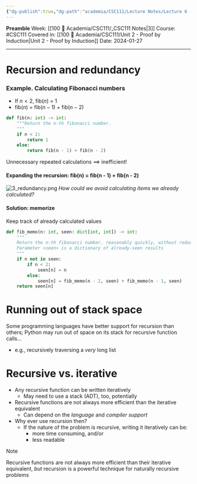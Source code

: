 ```yaml
---
{"dg-publish":true,"dg-path":"academia/CSC111/Lecture Notes/Lecture 6 - Recursion Efficiency.md","permalink":"/academia/csc-111/lecture-notes/lecture-6-recursion-efficiency/","created":"2024-01-27T23:12:23.186-05:00","updated":"2024-01-27T23:26:22.762-05:00"}
---
```


**Preamble**
Week: [[100 📒 Academia/CSC111/_CSC111 Notes\|3]]
Course: #CSC111
Covered in: [[100 📒 Academia/CSC111/Unit 2 - Proof by Induction\|Unit 2 - Proof by Induction]]
Date: 2024-01-27

---
# Recursion and redundancy

### Example. Calculating Fibonacci numbers

- If $n < 2$, fib($n$) = 1
- fib($n$) = fib($n - 1$) + fib($n - 2$)

```python
def fib(n: int) -> int:
	"""Return the n-th fibonacci number.
	"""
	if n < 2:
		return 1
	else:
		return fib(n - 1) + fib(n - 2)
```

Unnecessary repeated calculations $\implies$ inefficient!
#### Expanding the recursion: fib(n) = fib(n - 1) + fib(n - 2)

![3_redundancy.png](/img/user/Files/CSC111/3_redundancy.png)
*How could we avoid calculating items we already calculated?*
#### Solution: memorize
Keep track of already calculated values

```python
def fib_memo(n: int, seen: dict[int, int]) -> int:
	"""
	Return the n-th fibonacci number, reasonably quickly, without redudancy.
	Parameter <seen> is a dictionary of already-seen results
	"""
	if n not in seen:
		if n < 2:
			seen[n] = n
		else:
			seen[n] = fib_memo(n - 2, seen) + fib_memo(n - 1, seen)
	return seen[n]
```

# Running out of stack space

Some programming languages have better support for recursion than others; Python may run out of space on its stack for recursive function calls…
- e.g., recursively traversing a *very* long list

# Recursive vs. iterative

- Any recursive function can be written iteratively
	- May need to use a stack (ADT), too, potentially
- Recursive functions are not always more efficient than the iterative equivalent
	- Can depend on the *language* and *compiler support*
- Why ever use recursion then?
	- If the nature of the problem is recursive, writing it iteratively can be:
		- more time consuming, and/or
		- less readable

> [!note] 
> Recursive functions are not always more efficient than their iterative equivalent,
> *but* recursion is a powerful technique for naturally recursive problems

